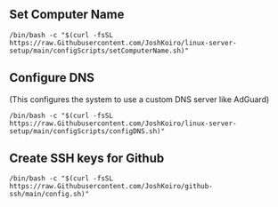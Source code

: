 ## Set Computer Name
```
/bin/bash -c "$(curl -fsSL https://raw.Githubusercontent.com/JoshKoiro/linux-server-setup/main/configScripts/setComputerName.sh)"
```
## Configure DNS
(This configures the system to use a custom DNS server like AdGuard)
```
/bin/bash -c "$(curl -fsSL https://raw.Githubusercontent.com/JoshKoiro/linux-server-setup/main/configScripts/configDNS.sh)"
```
## Create SSH keys for Github
```
/bin/bash -c "$(curl -fsSL https://raw.Githubusercontent.com/JoshKoiro/github-ssh/main/config.sh)"
```
